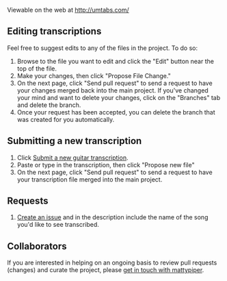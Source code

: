 Viewable on the web at http://umtabs.com/

## Editing transcriptions

Feel free to suggest edits to any of the files in the project.  To do so: 

1. Browse to the file you want to edit and click the "Edit" button near the top of the file.  
2. Make your changes, then click "Propose File Change." 
3. On the next page, click "Send pull request" to send a request to have your changes merged back into the main project. If you've changed your mind and want to delete your changes, click on the "Branches" tab and delete the branch.
4. Once your request has been accepted, you can delete the branch that was created for you automatically.

## Submitting a new transcription

1. Click [Submit a new guitar transcription](https://github.com/mattypiper/umtabs/new/master/tabs).
2. Paste or type in the transcription, then click "Propose new file"
3. On the next page, click "Send pull request" to send a request to have your transcription file merged into the main project.

## Requests

1. [Create an issue](https://github.com/mattypiper/umtabs/issues/new) and in the description include the name of the song you'd like to see transcribed.

## Collaborators

If you are interested in helping on an ongoing basis to review pull requests (changes) and curate the project, please [get in touch with mattypiper](https://github.com/mattypiper).
